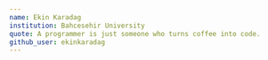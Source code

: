 ```yaml
---
name: Ekin Karadag
institution: Bahcesehir University
quote: A programmer is just someone who turns coffee into code.
github_user: ekinkaradag
---
```

